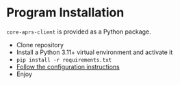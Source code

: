# Program Installation

`core-aprs-client` is provided as a Python package.

- Clone repository
- Install a Python 3.11+ virtual environment and activate it
- `pip install -r requirements.txt`
- [Follow the configuration instructions](configuration.md)
- Enjoy